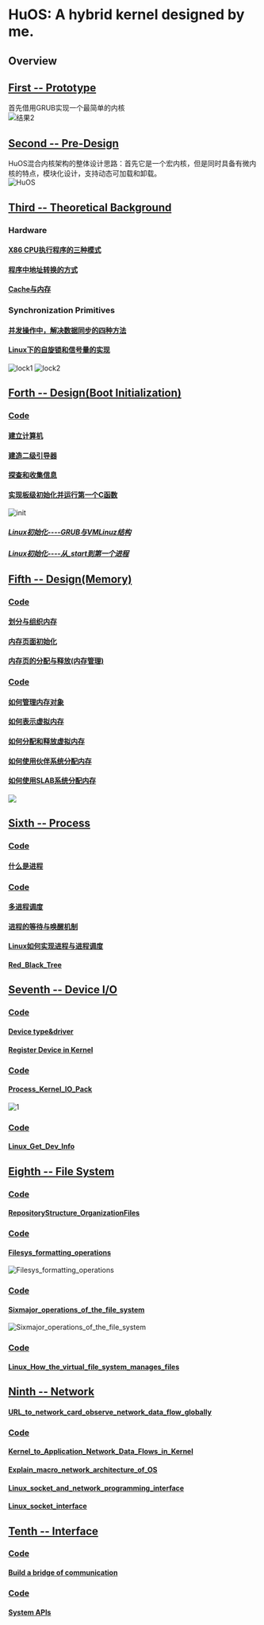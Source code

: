 # HuOS: A hybrid kernel designed by me.
## Overview
## [First -- Prototype](./week1/README.md)  
首先借用GRUB实现一个最简单的内核  
![结果2](./week1/images/res2.png)

## [Second -- Pre-Design](./week2/README.md)
HuOS混合内核架构的整体设计思路：首先它是一个宏内核，但是同时具备有微内核的特点，模块化设计，支持动态可加载和卸载。    
![HuOS](./images/HuOS.png)  

## [Third -- Theoretical Background](./week3/README.md)
### Hardware  
#### [X86 CPU执行程序的三种模式](./week3/x86_mode/README.md)  
#### [程序中地址转换的方式](./week3/address_transfer/README.md)  
#### [Cache与内存](./week3/cache%26mem/README.md)
### Synchronization Primitives
#### [并发操作中，解决数据同步的四种方法](./week3/Data_Synchronization/README.md)
#### [Linux下的自旋锁和信号量的实现](./week3/Data_Synchronization/README.md)
![lock1](./images/lock1.png)
![lock2](./images/lock2.png)

## [Forth -- Design(Boot Initialization)](./week4/README.md)
### [Code](./week4/HuOS3.0/)
#### [建立计算机](./week4/Build_Com/README.md)
#### [建造二级引导器](./week4/Build_sec_bootstrap/README.md)
#### [探查和收集信息](./week4/Get_Info/README.md)
#### [实现板级初始化并运行第一个C函数](./week4/init_run_c_code/README.md)
![init](./week4/images/res3.jpg)
##### [Linux初始化----GRUB与VMLinuz结构](./week4/linux_init1/GRUB_VMLinuz.md)
##### [Linux初始化----从_start到第一个进程](./week4/linux_init2/first_process.md)

## [Fifth -- Design(Memory)](./week5/README.md)
### [Code](./week5/HuOS4.0/)
#### [划分与组织内存](./week5/Divide_Organize_Memory1/README.md)
#### [内存页面初始化](./week5/Divide_Organize_Memory2/README.md)
#### [内存页的分配与释放(内存管理)](./week5/Divide_Organize_Memory3/README.md)
### [Code](./week5/HuOS5.0/)
#### [如何管理内存对象](./week5/Manage_Memory_Object/README.md)
#### [如何表示虚拟内存](./week5/virtual_memory/README.md)
#### [如何分配和释放虚拟内存](./week5/operate_virtual_memory/README.md)
#### [如何使用伙伴系统分配内存](./week5/buddy_system/README.md)
#### [如何使用SLAB系统分配内存](./week5/slab_system/README.md)
![](./week4/images/res3.jpg)  

## [Sixth -- Process](./week6/README.md)
### [Code](./week6/HuOS6.0/)
#### [什么是进程](./week6/What_is_Process/README.md)
### [Code](./week6/HuOS7.0/)
#### [多进程调度](./week6/Manage_Process/README.md)
#### [进程的等待与唤醒机制](./week6/Process_weak_wait/README.md)
#### [Linux如何实现进程与进程调度](./week6/Linux_Process/README.md)
#### [Red_Black_Tree](./week6/red_black_tree/README.md)

## [Seventh -- Device I/O](./week7/README.md)
### [Code](./week7/HuOS8.0/)
#### [Device type&driver](./week7//Device_type_driver/README.md)
#### [Register Device in Kernel](./week7/Reg_Dev_in_Kernel/README.md)
### [Code](./week7/HuOS9.0/)
#### [Process_Kernel_IO_Pack](./week7/Process_Kernel_IO_Pack/README.md)
![1](./week7/Get_Dev_Info/images/4.png)  
### [Code](./week7/HuOS10.0/)
#### [Linux_Get_Dev_Info](./week7/Get_Dev_Info/README.md)

## [Eighth -- File System](./week8/README.md)
### [Code](./week8/HuOS11.0/)
#### [RepositoryStructure_OrganizationFiles](./week8/RepositoryStructure_OrganizationFiles/README.md)
### [Code](./week8/HuOS12.0/)
#### [Filesys_formatting_operations](./week8/Filesys_formatting_operations/README.md)
![Filesys_formatting_operations](./week8/Filesys_formatting_operations/images/1.png)  
### [Code](./week8/HuOS13.0/)  
#### [Sixmajor_operations_of_the_file_system](./week8/Sixmajor_operations_of_the_file_system/README.md)
![Sixmajor_operations_of_the_file_system](./week8/Sixmajor_operations_of_the_file_system/images/1.png)  
### [Code](./week8/HuOS14.0/)  
#### [Linux_How_the_virtual_file_system_manages_files](./week8/Linux_How_the_virtual_file_system_manages_files/README.md)  

## [Ninth -- Network](./week9/README.md)
#### [URL_to_network_card_observe_network_data_flow_globally](./week9/URL_to_network_card_observe_network_data_flow_globally/README.md)
### [Code](./week9/HuOS15.0/)
#### [Kernel_to_Application_Network_Data_Flows_in_Kernel](./week9/Kernel_to_Application_Network_Data_Flows_in_Kernel/README.md)
#### [Explain_macro_network_architecture_of_OS](./week9/Explain_macro_network_architecture_of_OS/README.md)
#### [Linux_socket_and_network_programming_interface](./week9/Linux_socket_and_network_programming_interface/README.md)
#### [Linux_socket_interface](./week9/Linux_socket_interface/README.md)

## [Tenth -- Interface](./week10/README.md)
### [Code](./week10/HuOS16.0/)
#### [Build a bridge of communication](./week10/Build%20_bridge_of_communication/README.md)
### [Code](./week10/HuOS17.0/)
#### [System APIs](./week10/System_APIs/README.md)